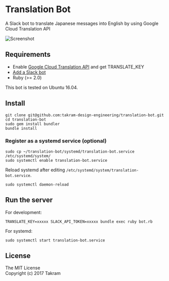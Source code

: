 # Translation Bot

A Slack bot to translate Japanese messages into English by using Google Cloud Translation API

![Screenshot](https://i.gyazo.com/6af2609ced8b1788deb75ef4f5d5c088.png)

## Requirements

- Enable [Google Cloud Translation API](https://cloud.google.com/translate/) and get TRANSLATE_KEY
- [Add a Slack bot](https://slack.com/apps/build/custom-integration)
- Ruby (>= 2.0)

This bot is tested on Ubuntu 16.04.

## Install

    git clone git@github.com:takram-design-engineering/translation-bot.git
    cd translation-bot
    sudo gem install bundler
    bundle install

### Register as a systemd service (optional)

    sudo cp ~/translation-bot/systemd/translation-bot.service /etc/systemd/system/
    sudo systemctl enable translation-bot.service

Reload systemd after editing `/etc/systemd/system/translation-bot.service`.

    sudo systemctl daemon-reload

## Run the server

For development:

    TRANSLATE_KEY=xxxxx SLACK_API_TOKEN=xxxxx bundle exec ruby bot.rb

For systemd:

    sudo systemctl start translation-bot.service

## License

The MIT License  
Copyright (c) 2017 Takram
